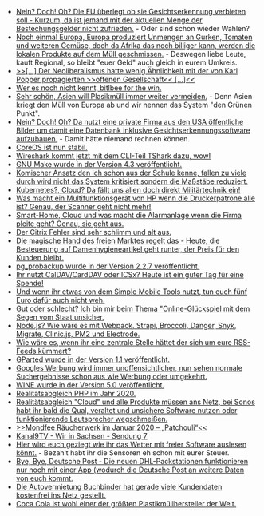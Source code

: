 * [Nein? Doch! Oh? Die EU überlegt ob sie Gesichtserkennung verbieten soll - Kurzum, da ist jemand mit der aktuellen Menge der Bestechungsgelder nicht zufrieden.](https://www.golem.de/news/kuenstliche-intelligenz-eu-erwaegt-verbot-von-gesichtserkennung-2001-146135-rss.html) - Oder sind schon wieder Wahlen?
* [Noch einmal Europa, Europa produziert Unmengen an Gurken, Tomaten und weiteren Gemüse, doch da Afrika das noch billiger kann, werden die lokalen Produkte auf dem Müll geschmissen.](https://netzfrauen.org/2020/01/19/waste-5/) - Deswegen liebe Leute, kauft Regional, so bleibt "euer Geld" auch gleich in eurem Umkreis.
* [>>[...] Der Neoliberalismus hatte wenig Ähnlichkeit mit der von Karl Popper propagierten >>offenen Gesellschaft<< [...]<<](https://www.maskenfall.de/?p=13924)
* [Wer es noch nicht kennt, bitlbee for the win.](https://opensource.com/article/20/1/open-source-chat-tool)
* [Sehr schön, Asien will Plasikmüll immer weiter vermeiden.](https://netzfrauen.org/2020/01/20/plastic-23/) - Denn Asien kriegt den Müll von Europa ab und wir nennen das System "den Grünen Punkt".
* [Nein? Doch! Oh? Da nutzt eine private Firma aus den USA öffentliche Bilder um damit eine Datenbank inklusive Gesichtserkennungssoftware aufzubauen.](https://www.golem.de/news/gesichtserkennung-us-firma-baut-heimlich-datenbank-mit-milliarden-fotos-auf-2001-146138.html) - Damit hätte niemand rechnen können.
* [CoreOS ist nun stabil.](https://www.pro-linux.de/news/1/27731/fedora-coreos-erschienen.html)
* [Wireshark kommt jetzt mit dem CLI-Teil TShark dazu, wow!](https://opensource.com/article/20/1/wireshark-linux-tshark)
* [GNU Make wurde in der Version 4.3 veröffentlicht.](https://www.pro-linux.de/news/1/27735/gnu-make-43-freigegeben.html)
* [Komischer Ansatz den ich schon aus der Schule kenne, fallen zu viele durch wird nicht das System kritisiert sondern die Maßstäbe reduziert.](https://blog.fefe.de/?ts=a0db3bd3)
* [Kubernetes?, Cloud? Da fällt uns allen doch direkt Militärtechnik ein!](https://blog.fefe.de/?ts=a0da950e)
* [Was macht ein Multifunktionsgerät von HP wenn die Druckerpatrone alle ist? Genau, der Scanner geht nicht mehr!](https://blog.fefe.de/?ts=a0dde303)
* [Smart-Home, Cloud und was macht die Alarmanlage wenn die Firma pleite geht? Genau, sie geht aus.](https://blog.fefe.de/?ts=a0dde3f6)
* [Der Citrix Fehler sind sehr schlimm und alt aus.](https://blog.fefe.de/?ts=a0ddd8c1)
* [Die magische Hand des freien Marktes regelt das - Heute, die Besteuerung auf Damenhygieneartikel geht runter, der Preis für den Kunden bleibt.](https://blog.fefe.de/?ts=a0ddd517)
* [pg_probackup wurde in der Version 2.2.7 veröffentlicht.](https://www.postgresql.org/about/news/2009/)
* [Ihr nutzt CalDAV/CardDAV oder ICSx? Heute ist ein guter Tag für eine Spende!](https://icsx5.bitfire.at/donate/)
* [Und wenn ihr etwas von dem Simple Mobile Tools nutzt, tun euch fünf Euro dafür auch nicht weh.](https://www.simplemobiletools.com/donate/)
* [Gut oder schlecht? Ich bin mir beim Thema "Online-Glückspiel mit dem Segen vom Staat unsicher.](https://www.golem.de/news/casino-co-laender-wollen-online-gluecksspiele-erlauben-2001-146203.html)
* [Node.js? Wie wäre es mit Webpack, Strapi, Broccoli, Danger, Snyk, Migrate, Clinic.js, PM2 und Electrode.](https://opensource.com/article/20/1/open-source-tools-nodejs)
* [Wie wäre es, wenn ihr eine zentrale Stelle hättet der sich um eure RSS-Feeds kümmert?](https://opensource.com/article/20/1/open-source-rss-feed-reader)
* [GParted wurde in der Version 1.1 veröffentlicht.](https://www.pro-linux.de/news/1/27738/gparted-11-vorgestellt.html)
* [Googles Werbung wird immer unoffensichtlicher, nun sehen normale Suchergebnisse schon aus wie Werbung oder umgekehrt.](https://twitter.com/craigmod/status/1219644556003565568)
* [WINE wurde in der Version 5.0 veröffentlicht.](https://lwn.net/Articles/810187)
* [Realitätsabgleich PHP im Jahr 2020.](https://stitcher.io/blog/php-in-2020)
* [Realitätsabgleich "Cloud" und alle Produkte müssen ans Netz, bei Sonos habt ihr bald die Qual, veraltet und unsichere Software nutzen oder funktionierende Lautsprecher wegschmeißen.](https://www.golem.de/news/vernetzte-lautsprecher-sonos-schliesst-aeltere-produkte-von-weiterer-entwicklung-aus-2001-146174.html)
* [>>Mondfee Räucherwerk im Januar 2020 – „Patchouli“<<](https://bio-erzgebirge.de/wp/?p=19758)
* [Kanal9TV - Wir in Sachsen - Sendung 7](https://www.youtube.com/watch?v=UJkOw5fhYn4)
* [Hier wird euch geziegt wie ihr das Wetter mit freier Software auslesen könnt.](https://opensource.com/article/20/1/open-source-weather-forecast) - Bezahlt habt ihr die Sensoren eh schon mit eurer Steuer.
* [Bye, Bye, Deutsche Post - Die neuen DHL-Packstationen funktionieren nur noch mit einer App (wodurch die Deutsche Post an weitere Daten von euch kommt.](https://www.golem.de/news/pakete-neue-dhl-packstationen-nur-noch-mit-app-nutzbar-2001-146219-rss.html)
* [Die Autovermietung Buchbinder hat gerade viele Kundendaten kostenfrei ins Netz gestellt.](https://www.golem.de/news/autovermietung-daten-von-millionen-buchbinder-kunden-offen-im-netz-2001-146213-rss.html)
* [Coca Cola ist wohl einer der größten Plastikmüllhersteller der Welt.](https://netzfrauen.org/2020/01/22/cocacola-2/)
